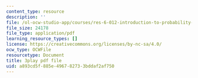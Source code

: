 ```yaml
---
content_type: resource
description: ''
file: /ol-ocw-studio-app/courses/res-6-012-introduction-to-probability-spring-2018/a893cd5f885e496782733bddaf2af750_FT0ptFu6dVA.pdf
file_size: 24178
file_type: application/pdf
learning_resource_types: []
license: https://creativecommons.org/licenses/by-nc-sa/4.0/
ocw_type: OCWFile
resourcetype: Document
title: 3play pdf file
uid: a893cd5f-885e-4967-8273-3bddaf2af750
---
```

